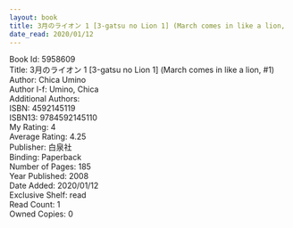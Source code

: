 ```yaml
---
layout: book
title: 3月のライオン 1 [3-gatsu no Lion 1] (March comes in like a lion,  no. 1)
date_read: 2020/01/12
---
```


Book Id: 5958609<br />
Title: 3月のライオン 1 [3-gatsu no Lion 1] (March comes in like a lion, #1)<br />
Author: Chica Umino<br />
Author l-f: Umino, Chica<br />
Additional Authors: <br />
ISBN: 4592145119<br />
ISBN13: 9784592145110<br />
My Rating: 4<br />
Average Rating: 4.25<br />
Publisher: 白泉社<br />
Binding: Paperback<br />
Number of Pages: 185<br />
Year Published: 2008<br />
Date Added: 2020/01/12<br />
Exclusive Shelf: read<br />
Read Count: 1<br />
Owned Copies: 0<br />

